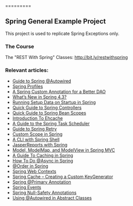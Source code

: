 =========

## Spring General Example Project

This project is used to replicate Spring Exceptions only.

### The Course

The "REST With Spring" Classes: http://bit.ly/restwithspring

### Relevant articles:

- [Guide to Spring @Autowired](https://www.baeldung.com/spring-autowire)
- [Spring Profiles](https://www.baeldung.com/spring-profiles)
- [A Spring Custom Annotation for a Better DAO](https://www.baeldung.com/spring-annotation-bean-pre-processor)
- [What’s New in Spring 4.3?](https://www.baeldung.com/whats-new-in-spring-4-3)
- [Running Setup Data on Startup in Spring](https://www.baeldung.com/running-setup-logic-on-startup-in-spring)
- [Quick Guide to Spring Controllers](https://www.baeldung.com/spring-controllers)
- [Quick Guide to Spring Bean Scopes](https://www.baeldung.com/spring-bean-scopes)
- [Introduction To Ehcache](https://www.baeldung.com/ehcache)
- [A Guide to the Spring Task Scheduler](https://www.baeldung.com/spring-task-scheduler)
- [Guide to Spring Retry](https://www.baeldung.com/spring-retry)
- [Custom Scope in Spring](https://www.baeldung.com/spring-custom-scope)
- [A CLI with Spring Shell](https://www.baeldung.com/spring-shell-cli)
- [JasperReports with Spring](https://www.baeldung.com/spring-jasper)
- [Model, ModelMap, and ModelView in Spring MVC](https://www.baeldung.com/spring-mvc-model-model-map-model-view)
- [A Guide To Caching in Spring](https://www.baeldung.com/spring-cache-tutorial)
- [How To Do @Async in Spring](https://www.baeldung.com/spring-async)
- [@Order in Spring](https://www.baeldung.com/spring-order)
- [Spring Web Contexts](https://www.baeldung.com/spring-web-contexts)
- [Spring Cache – Creating a Custom KeyGenerator](https://www.baeldung.com/spring-cache-custom-keygenerator)
- [Spring @Primary Annotation](https://www.baeldung.com/spring-primary)
- [Spring Events](https://www.baeldung.com/spring-events)
- [Spring Null-Safety Annotations](https://www.baeldung.com/spring-null-safety-annotations)
- [Using @Autowired in Abstract Classes](https://www.baeldung.com/spring-autowired-abstract-class)
